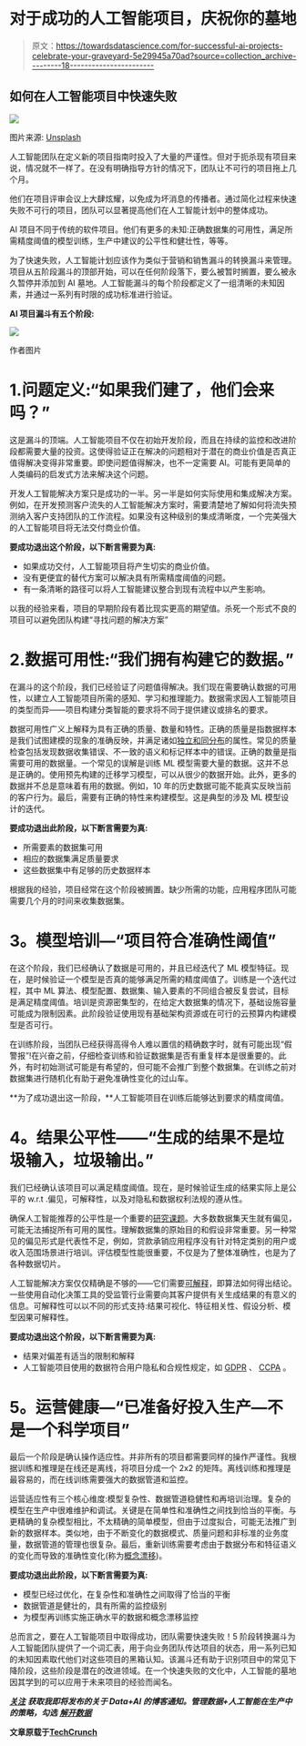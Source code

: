 # 对于成功的人工智能项目，庆祝你的墓地

> 原文：<https://towardsdatascience.com/for-successful-ai-projects-celebrate-your-graveyard-5e29945a70ad?source=collection_archive---------18----------------------->

## 如何在人工智能项目中快速失败

![](img/865b9fc44abd4a82c6d943e6f712c044.png)

图片来源: [Unsplash](https://unsplash.com/photos/_EAJp24cdog)

人工智能团队在定义新的项目指南时投入了大量的严谨性。但对于扼杀现有项目来说，情况就不一样了。在没有明确指导方针的情况下，团队让不可行的项目拖上几个月。

他们在项目评审会议上大肆炫耀，以免成为坏消息的传播者。通过简化过程来快速失败不可行的项目，团队可以显著提高他们在人工智能计划中的整体成功。

AI 项目不同于传统的软件项目。他们有更多的未知:正确数据集的可用性，满足所需精度阈值的模型训练，生产中建议的公平性和健壮性，等等。

为了快速失败，人工智能计划应该作为类似于营销和销售漏斗的转换漏斗来管理。项目从五阶段漏斗的顶部开始，可以在任何阶段落下，要么被暂时搁置，要么被永久暂停并添加到 AI 墓地。人工智能漏斗的每个阶段都定义了一组清晰的未知因素，并通过一系列有时限的成功标准进行验证。

**AI 项目漏斗有五个阶段:**

![](img/12eba9fbf618d80e5d324f896e6a4e61.png)

作者图片

# 1.问题定义:“如果我们建了，他们会来吗？”

这是漏斗的顶端。人工智能项目不仅在初始开发阶段，而且在持续的监控和改进阶段都需要大量的投资。这使得验证正在解决的问题相对于潜在的商业价值是否真正值得解决变得非常重要。即使问题值得解决，也不一定需要 AI。可能有更简单的人类编码的启发式方法来解决这个问题。

开发人工智能解决方案只是成功的一半。另一半是如何实际使用和集成解决方案。例如，在开发预测客户流失的人工智能解决方案时，需要清楚地了解如何将流失预测纳入客户支持团队的工作流程。如果没有这种级别的集成清晰度，一个完美强大的人工智能项目将无法交付商业价值。

**要成功退出这个阶段，以下断言需要为真:**

*   如果成功交付，人工智能项目将产生切实的商业价值。
*   没有更便宜的替代方案可以解决具有所需精度阈值的问题。
*   有一条清晰的路径可以将人工智能建议整合到现有流程中以产生影响。

以我的经验来看，项目的早期阶段有着比现实更高的期望值。杀死一个形式不良的项目可以避免团队构建“寻找问题的解决方案”

# 2.数据可用性:“我们拥有构建它的数据。”

在漏斗的这个阶段，我们已经验证了问题值得解决。我们现在需要确认数据的可用性，以建立人工智能项目所需的感知、学习和推理能力。数据需求因人工智能项目的类型而异——项目构建分类智能的要求将不同于提供建议或排名的要求。

数据可用性广义上解释为具有正确的质量、数量和特性。正确的质量是指数据样本是我们试图建模的现象的准确反映，并满足诸如[独立和同分布](https://en.wikipedia.org/wiki/Independent_and_identically_distributed_random_variables)的属性。常见的质量检查包括发现数据收集错误、不一致的语义和标记样本中的错误。正确的数量是指需要可用的数据量。一个常见的误解是训练 ML 模型需要大量的数据。这并不总是正确的。使用预先构建的迁移学习模型，可以从很少的数据开始。此外，更多的数据并不总是意味着有用的数据。例如，10 年的历史数据可能不能真实反映当前的客户行为。最后，需要有正确的特性来构建模型。这是典型的涉及 ML 模型设计的迭代。

**要成功退出此阶段，以下断言需要为真:**

*   所需要素的数据集可用
*   相应的数据集满足质量要求
*   这些数据集中有足够的历史数据样本

根据我的经验，项目经常在这个阶段被搁置。缺少所需的功能，应用程序团队可能需要几个月的时间来收集数据集。

# **3。模型培训—“项目符合准确性阈值”**

在这个阶段，我们已经确认了数据是可用的，并且已经迭代了 ML 模型特征。现在，是时候验证一个模型是否真的能够满足所需的精度阈值了。训练是一个迭代过程，其中 ML 算法、模型配置、数据集、输入要素的不同组合被反复尝试，目标是满足精度阈值。培训是资源密集型的，在给定大数据集的情况下，基础设施容量可能成为限制因素。此阶段验证使用现有基础架构资源或在可行的云预算内构建模型是否可行。

在训练阶段，当团队已经获得高得令人难以置信的精确数字时，就有可能出现“假警报”!在兴奋之前，仔细检查训练和验证数据集是否有重复样本是很重要的。此外，有时初始测试可能是有希望的，但可能不会推广到整个数据集。在训练之前对数据集进行随机化有助于避免准确性变化的过山车。

**为了成功退出这一阶段，**人工智能项目在训练后能够达到要求的精度阈值。

# **4。结果公平性——“生成的结果不是垃圾输入，垃圾输出。”**

我们已经确认该项目可以满足精度阈值。现在，是时候验证生成的结果实际上是公平的 w.r.t .偏见，可解释性，以及对隐私和数据权利法规的遵从性。

确保人工智能推荐的公平性是一个重要的[研究课题](https://ai.google/responsibilities/responsible-ai-practices/)。大多数数据集天生就有偏见，可能无法捕捉所有可用的属性。理解数据集的原始目的和假设非常重要。另一种常见的偏见形式是代表性不足，例如，贷款承销应用程序没有针对特定类别的用户或收入范围场景进行培训。评估模型性能很重要，不仅是为了整体准确性，也是为了各种数据切片。

人工智能解决方案仅仅精确是不够的——它们需要[可解释](https://www.darpa.mil/program/explainable-artificial-intelligence)，即算法如何得出结论。一些使用自动化决策工具的受监管行业需要向其客户提供有关生成结果的有意义的信息。可解释性可以以不同的形式支持:结果可视化、特征相关性、假设分析、模型因果可解释性。

**要成功退出这个阶段，以下断言需要为真:**

*   结果对偏差有适当的限制和解释
*   人工智能项目使用的数据符合用户隐私和合规性规定，如 [GDPR](https://en.wikipedia.org/wiki/General_Data_Protection_Regulation) 、 [CCPA](https://oag.ca.gov/privacy/ccpa) 。

# **5。运营健康—“已准备好投入生产—不是一个科学项目”**

最后一个阶段是确认操作适应性。并非所有的项目都需要同样的操作严谨性。我根据训练和推理是在线还是离线，将项目分成一个 2x2 的矩阵。离线训练和推理是最容易的，而在线训练需要强大的数据管道和监控。

运营适应性有三个核心维度:模型复杂性、数据管道稳健性和再培训治理。复杂的模型在生产中很难维护和调试。关键是在简单性和准确性之间找到恰当的平衡。与更精确的复杂模型相比，不太精确的简单模型，但由于过度拟合，可能无法推广到新的数据样本。类似地，由于不断变化的数据模式、质量问题和非标准的业务度量，数据管道的管理也很复杂。最后，重新训练需要考虑由于数据分布和特征语义的变化而导致的准确性变化(称为[概念漂移](https://en.wikipedia.org/wiki/Concept_drift))。

**要成功退出此阶段，以下断言需要为真:**

*   模型已经过优化，在复杂性和准确性之间取得了恰当的平衡
*   数据管道是健壮的，具有所需的监控级别
*   为模型再训练实施正确水平的数据和概念漂移监控

总而言之，要在人工智能项目中取得成功，团队需要快速失败！5 阶段转换漏斗为人工智能团队提供了一个词汇表，用于向业务团队传达项目的状态，用一系列已知的未知因素取代他们对这些项目的黑箱认知。该漏斗还有助于识别项目中的常见下降阶段，这些阶段是潜在的改进领域。在一个快速失败的文化中，人工智能的墓地因其学到的可以应用于未来项目的经验而闻名。

[***关注***](https://medium.com/@modern-cdo) ***获取我即将发布的关于 Data+AI 的博客通知。管理数据+人工智能在生产中的策略，勾选*** [***解开数据***](https://www.unraveldata.com/)

**文章原载于**[**TechCrunch**](https://techcrunch.com/2021/07/07/for-successful-ai-projects-celebrate-your-graveyard-and-be-prepared-to-fail-fast/)